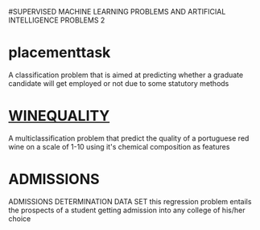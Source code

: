#SUPERVISED MACHINE LEARNING PROBLEMS AND ARTIFICIAL INTELLIGENCE PROBLEMS 2

# placementtask
A classification problem that is aimed at predicting whether a graduate candidate will get employed or not due to some statutory methods

# [WINEQUALITY](https://github.com/E-wave112/ml_proj_2/blob/master/winequality.ipynb)
A multiclassification problem that predict the quality of a portuguese red wine on a scale of 1-10 using it's chemical composition as  features

# ADMISSIONS
ADMISSIONS DETERMINATION DATA SET
this regression problem entails the prospects of a student getting admission into any college of his/her choice

